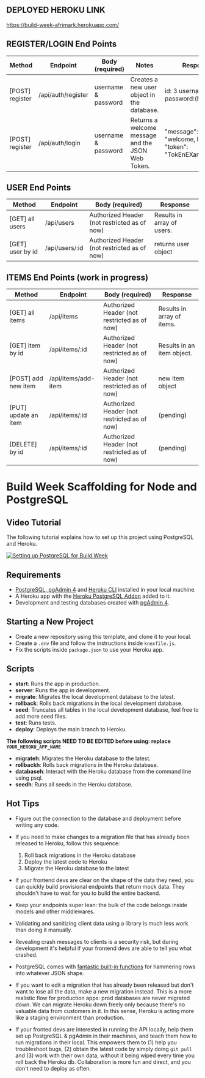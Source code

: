 ## DEPLOYED HEROKU LINK
https://build-week-afrimark.herokuapp.com/

## REGISTER/LOGIN End Points
| Method  | Endpoint | Body (required) | Notes | Response  |
| ------------- | ------------- | -------------  | -------------  | -------------  |
| [POST] register  | /api/auth/register | username & password  | Creates a new user object in the database. |  id: 3 username:lupita password:(hashed) |
| [POST] register  | /api/auth/login  | username & password  | Returns a welcome message and the JSON Web Token. |  "message": "welcome, lupita", "token": "TokEnEXamPle1234" |

## USER End Points
| Method  | Endpoint | Body (required)| Response  |
| ------------- | ------------- | -------------  | -------------  | 
| [GET] all users  | /api/users | Authorized Header (not restricted as of now) | Results in array of users. | 
| [GET] user by id  | /api/users/:id | Authorized Header (not restricted as of now) | returns user object  | 

## ITEMS End Points (work in progress)
| Method  | Endpoint | Body (required)| Response  |
| ------------- | ------------- | -------------  | -------------  | 
| [GET] all items  | /api/items | Authorized Header (not restricted as of now) | Results in array of items. | 
| [GET] item by id  | /api/items/:id | Authorized Header (not restricted as of now) | Results in an item object. | 
| [POST] add new item  | /api/items/add-item | Authorized Header (not restricted as of now) | new item object  | 
| [PUT] update an item  | /api/items/:id | Authorized Header (not restricted as of now) | (pending) | 
| [DELETE] by id  | /api/items/:id | Authorized Header (not restricted as of now) | (pending) | 


# Build Week Scaffolding for Node and PostgreSQL

## Video Tutorial

The following tutorial explains how to set up this project using PostgreSQL and Heroku.

[![Setting up PostgreSQL for Build Week](https://img.youtube.com/vi/kTO_tf4L23I/maxresdefault.jpg)](https://www.youtube.com/watch?v=kTO_tf4L23I)

## Requirements

- [PostgreSQL, pgAdmin 4](https://www.postgresql.org/download/) and [Heroku CLI](https://devcenter.heroku.com/articles/heroku-cli) installed in your local machine.
- A Heroku app with the [Heroku PostgreSQL Addon](https://devcenter.heroku.com/articles/heroku-postgresql#provisioning-heroku-postgres) added to it.
- Development and testing databases created with [pgAdmin 4](https://www.pgadmin.org/docs/pgadmin4/4.29/database_dialog.html).

## Starting a New Project

- Create a new repository using this template, and clone it to your local.
- Create a `.env` file and follow the instructions inside `knexfile.js`.
- Fix the scripts inside `package.json` to use your Heroku app.

## Scripts

- **start**: Runs the app in production.
- **server**: Runs the app in development.
- **migrate**: Migrates the local development database to the latest.
- **rollback**: Rolls back migrations in the local development database.
- **seed**: Truncates all tables in the local development database, feel free to add more seed files.
- **test**: Runs tests.
- **deploy**: Deploys the main branch to Heroku.

**The following scripts NEED TO BE EDITED before using: replace `YOUR_HEROKU_APP_NAME`**

- **migrateh**: Migrates the Heroku database to the latest.
- **rollbackh**: Rolls back migrations in the Heroku database.
- **databaseh**: Interact with the Heroku database from the command line using psql.
- **seedh**: Runs all seeds in the Heroku database.

## Hot Tips

- Figure out the connection to the database and deployment before writing any code.

- If you need to make changes to a migration file that has already been released to Heroku, follow this sequence:

  1. Roll back migrations in the Heroku database
  2. Deploy the latest code to Heroku
  3. Migrate the Heroku database to the latest

- If your frontend devs are clear on the shape of the data they need, you can quickly build provisional endpoints that return mock data. They shouldn't have to wait for you to build the entire backend.

- Keep your endpoints super lean: the bulk of the code belongs inside models and other middlewares.

- Validating and sanitizing client data using a library is much less work than doing it manually.

- Revealing crash messages to clients is a security risk, but during development it's helpful if your frontend devs are able to tell you what crashed.

- PostgreSQL comes with [fantastic built-in functions](https://hashrocket.com/blog/posts/faster-json-generation-with-postgresql) for hammering rows into whatever JSON shape.

- If you want to edit a migration that has already been released but don't want to lose all the data, make a new migration instead. This is a more realistic flow for production apps: prod databases are never migrated down. We can migrate Heroku down freely only because there's no valuable data from customers in it. In this sense, Heroku is acting more like a staging environment than production.

- If your fronted devs are interested in running the API locally, help them set up PostgreSQL & pgAdmin in their machines, and teach them how to run migrations in their local. This empowers them to (1) help you troubleshoot bugs, (2) obtain the latest code by simply doing `git pull` and (3) work with their own data, without it being wiped every time you roll back the Heroku db. Collaboration is more fun and direct, and you don't need to deploy as often.
